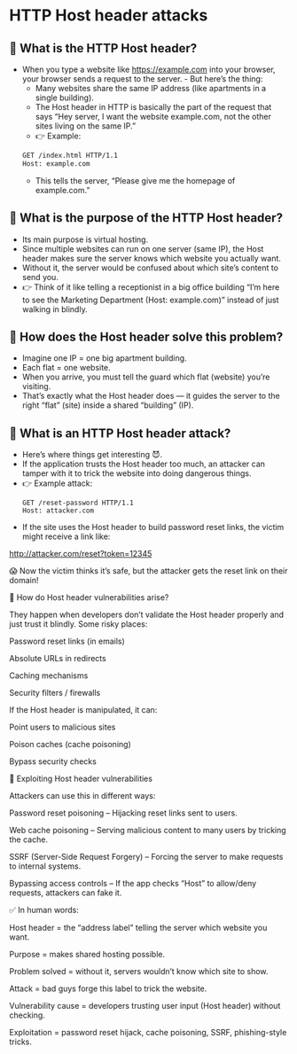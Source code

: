 # HTTP Host header attacks

## 🔹 What is the HTTP Host header?
- When you type a website like https://example.com into your browser, your browser sends a request to the server.   - But here’s the thing:
     - Many websites share the same IP address (like apartments in a single building).
     - The Host header in HTTP is basically the part of the request that says “Hey server, I want the website example.com, not the other sites living on the same IP.”
     - 👉 Example:
     ```bash 
     GET /index.html HTTP/1.1
     Host: example.com
    ```
    - This tells the server, “Please give me the homepage of example.com.”

## 🔹 What is the purpose of the HTTP Host header?
- Its main purpose is virtual hosting.
- Since multiple websites can run on one server (same IP), the Host header makes sure the server knows which website you actually want.
- Without it, the server would be confused about which site’s content to send you.
- 👉 Think of it like telling a receptionist in a big office building “I’m here to see the Marketing Department (Host: example.com)” instead of just walking in blindly.

## 🔹 How does the Host header solve this problem?
- Imagine one IP = one big apartment building.
- Each flat = one website.
- When you arrive, you must tell the guard which flat (website) you’re visiting.
- That’s exactly what the Host header does — it guides the server to the right “flat” (site) inside a shared “building” (IP).

## 🔹 What is an HTTP Host header attack?
- Here’s where things get interesting 😈.
- If the application trusts the Host header too much, an attacker can tamper with it to trick the website into doing dangerous things.
- 👉 Example attack:
    ```
    GET /reset-password HTTP/1.1
    Host: attacker.com
    ```
- If the site uses the Host header to build password reset links, the victim might receive a link like:

http://attacker.com/reset?token=12345


😱 Now the victim thinks it’s safe, but the attacker gets the reset link on their domain!

🔹 How do Host header vulnerabilities arise?

They happen when developers don’t validate the Host header properly and just trust it blindly.
Some risky places:

Password reset links (in emails)

Absolute URLs in redirects

Caching mechanisms

Security filters / firewalls

If the Host header is manipulated, it can:

Point users to malicious sites

Poison caches (cache poisoning)

Bypass security checks

🔹 Exploiting Host header vulnerabilities

Attackers can use this in different ways:

Password reset poisoning – Hijacking reset links sent to users.

Web cache poisoning – Serving malicious content to many users by tricking the cache.

SSRF (Server-Side Request Forgery) – Forcing the server to make requests to internal systems.

Bypassing access controls – If the app checks “Host” to allow/deny requests, attackers can fake it.

✅ In human words:

Host header = the “address label” telling the server which website you want.

Purpose = makes shared hosting possible.

Problem solved = without it, servers wouldn’t know which site to show.

Attack = bad guys forge this label to trick the website.

Vulnerability cause = developers trusting user input (Host header) without checking.

Exploitation = password reset hijack, cache poisoning, SSRF, phishing-style tricks.
 